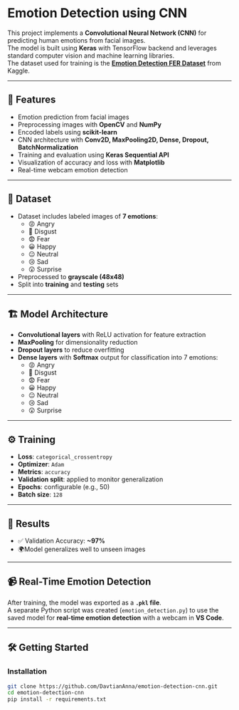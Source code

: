 # Emotion Detection using CNN 

This project implements a **Convolutional Neural Network (CNN)** for predicting human emotions from facial images.  
The model is built using **Keras** with TensorFlow backend and leverages standard computer vision and machine learning libraries.  
The dataset used for training is the [**Emotion Detection FER Dataset**](https://www.kaggle.com/datasets/ananthu017/emotion-detection-fer) from Kaggle.

---

## 🚀 Features
- Emotion prediction from facial images
- Preprocessing images with **OpenCV** and **NumPy**
- Encoded labels using **scikit-learn**
- CNN architecture with **Conv2D, MaxPooling2D, Dense, Dropout, BatchNormalization**
- Training and evaluation using **Keras Sequential API**
- Visualization of accuracy and loss with **Matplotlib**
- Real-time webcam emotion detection

---

## 📂 Dataset
- Dataset includes labeled images of **7 emotions**:
  - 😡 Angry 
  - 🤢 Disgust  
  - 😨 Fear  
  - 😀 Happy  
  - 😐 Neutral  
  - 😢 Sad  
  - 😲 Surprise  
- Preprocessed to **grayscale (48x48)**  
- Split into **training** and **testing** sets

---

## 🏗️ Model Architecture
- **Convolutional layers** with ReLU activation for feature extraction  
- **MaxPooling** for dimensionality reduction  
- **Dropout layers** to reduce overfitting  
- **Dense layers** with **Softmax** output for classification into 7 emotions:
  - 😡 Angry 
  - 🤢 Disgust  
  - 😨 Fear  
  - 😀 Happy  
  - 😐 Neutral  
  - 😢 Sad  
  - 😲 Surprise 

---

## ⚙️ Training
- **Loss**: `categorical_crossentropy`  
- **Optimizer**: `Adam`  
- **Metrics**: `accuracy`  
- **Validation split**: applied to monitor generalization  
- **Epochs**: configurable (e.g., 50)  
- **Batch size**: `128`  

---

## 🚀 Results
- ✅ Validation Accuracy: **~97%**  
- 🌍Model generalizes well to unseen images  

---

## 📹 Real-Time Emotion Detection

After training, the model was exported as a **`.pkl` file**.  
A separate Python script was created (`emotion_detection.py`) to use the saved model for **real-time emotion detection** with a webcam in **VS Code**.  

---

## 🛠️ Getting Started

### Installation
```bash
git clone https://github.com/DavtianAnna/emotion-detection-cnn.git
cd emotion-detection-cnn
pip install -r requirements.txt
